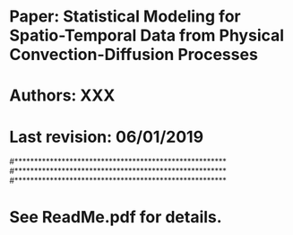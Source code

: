 # Paper: Statistical Modeling for Spatio-Temporal Data from Physical Convection-Diffusion Processes
# Authors: XXX
# Last revision: 06/01/2019
#******************************************************
#******************************************************
#******************************************************

# See ReadMe.pdf for details. 
